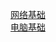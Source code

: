 
 [网络基础](http://www.study-area.org/network/network.htm)  
 [电脑基础](http://www.study-area.org/compu/compu.htm)
